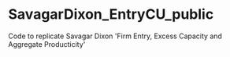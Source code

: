 # SavagarDixon_EntryCU_public
Code to replicate Savagar Dixon 'Firm Entry, Excess Capacity and Aggregate Producticity'
